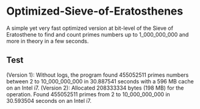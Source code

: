 # Optimized-Sieve-of-Eratosthenes
A simple yet very fast optimized version at bit-level of the Sieve of Eratosthene to find and count primes numbers up to 1_000_000_000 and more in theory in a few seconds.

## Test
(Version 1): Without logs, the program found 455052511 primes numbers between 2 to 10_000_000_000 in 30.887541 seconds with a 596 MB cache on an Intel i7.
(Version 2): Allocated 208333334 bytes (198 MB) for the operation. Found 455052511 primes from 2 to 10_000_000_000 in 30.593504 seconds on an Intel i7.


